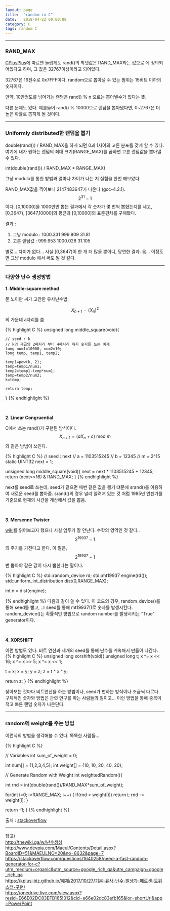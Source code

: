 ```yaml
---
layout: page
title:  "random in C"
date:   2018-04-22 00:00:00
category: C
tags: random C
---
```




<!-- more -->

---

### RAND_MAX

[CPlusPlus](http://www.cplusplus.com/reference/cstdlib/RAND_MAX/)에 따르면 놀랍게도 rand()의 최댓값은 RAND_MAX라는 값으로 <cstdlib>에 정의되어있다고 하며, 그 값은 32767이상이라고 되어있다.

32767은 16진수로 0x7FFF이다. random으로 뽑아낼 수 있는 범위는 15비트 이하의 숫자이다.

만약, 10만정도를 넘어가는 랜덤은 rand() % n 으로는 뽑아낼수가 없다는 뜻.  

다른 문제도 있다. 예를들어 rand() % 10000으로 랜덤을 뽑아냈다면, 0~2767은 더 높은 확률로 뽑히게 될 것이다.

---

### Uniformly distributed한 랜덤을 뽑기

double(rand()) / RAND_MAX을 하게 되면 0과 1사이의 고른 분포를 갖게 할 수 있다. 여기에 내가 원하는 랜덤의 최대 크기(RANGE_MAX)를 곱하면 고른 랜덤값을 뽑아낼 수 있다.

>
int(double(rand()) / RAND_MAX * RANGE_MAX)
>
	
그냥 modulo를 통한 방법과 얼마나 차이가 나는 지 실험을 한번 해보았다.

RAND_MAX값을 찍어보니 2147483647가 나온다 (gcc-4.2.1). $$2^{31}-1$$이다. [0,10000)을 1000만번 뽑는 결과에서 각 숫자가 몇 번씩 뽑혔는지를 세고, [0,3647), [3647,10000]의 평균과 [0,10000]의 표준편차를 구해봤다.

결과 :   
1) 그냥 modulo : 1000.331 999.809 31.81  
2) 고른 랜덤값 : 999.953 1000.028 31.105  
  
별로... 차이가 없다... 사실  [0,3647)이 한 개 더 많을 뿐이니, 당연한 결과. 음... 이정도면 그냥 modulo 해서 써도 될 것 같다.

---

### 다양한 난수 생성방법

**1. Middle-square method**   

폰 노이만 씨가 고안한 유사난수법

$$X_{n+1} = (X_n)^2$$의 가운데 a자리를 씀


{% highlight C %}
unsigned long middle_square(void){
	
	// seed : k
	// k의 제곱의 2째자리 부터 4째자리 까지 숫자를 쓰는 예제
	long num1=10000, num2=10;
	long temp, temp1, temp2;

    temp1=pow(k, 2);
    temp=temp1/num1;
    temp2=temp1-temp*num1;
    temp=temp2/num2;
    k=temp;
    
    return temp;
}
{% endhighlight %}

<br/>

**2. Linear Congruential**  

C에서 쓰는 rand()가 구현된 방식이다. $$X_{n+1} = (a X_n + c)\ \text{mod}\ m$$ 와 같은 방법이 쓰인다.

{% highlight C %}
// seed : next
// a = 1103515245
// b = 12345
// m = 2^15
static UINT32 next = 1;

unsigned long middle_square(void){
	next = next * 1103515245 + 12345;
	return (next>>16) & RAND_MAX;
}
{% endhighlight %}

next를 seed로 쓰는데, seed가 같으면 매번 같은 값을 뽑기 떄문에 srand()를 이용하여 새로운 seed를 뽑아줌. srand()의 경우 널리 알려져 있는 것 처럼 1985년 언젠가를 기준으로 현재의 시간을 계산해서 값을 뽑음.

<br/>

**3. Mersenne Twister**  

[wiki](https://en.wikipedia.org/wiki/Mersenne_Twister)를 읽어보고자 했으나 사실 엄두가 잘 안난다. 수학의 영역인 것 같다.. $$2^{19937}-1$$의 주기를 가진다고 한다. 이 말은, $$2^{19937}-1$$번 뽑아야 같은 값이 다시 뽑힌다는 말이다. 

{% highlight C %}
std::random_device rd;
std::mt19937 engine(rd());
std::uniform_int_distribution<int> dist(0,RANGE_MAX);

int n = dist(engine);

{% endhighlight %}
다음과 같이 쓸 수 있다. 이 코드의 경우, random_device()를 통해 seed를 뽑고, 그 seed를 통해 mt19937()로 숫자를 발생시킨다. random_device()는 확률적인 방법으로 random number를 발생시키는 "True" generator이다. 
  
<br/>

**4. XORSHIFT**  

이런 방법도 있다. 비트 연산과 세개의 seed를 통해 난수를 계속해서 만들어 나간다.
{% highlight C %}
unsigned long xorshift(void){
  unsigned long t;
  x ^= x << 16;
  x ^= x >> 5;
  x ^= x << 1;

  t = x;
  x = y;
  y = z;
  z = t ^ x ^ y;

  return z;
}
{% endhighlight %}

찾아보는 것마다 비트연산을 하는 방법이나, seed가 변하는 방식이나 조금씩 다르다. 구체적인 숫자와 방법은 관련 연구를 하는 사람들의 일이고... 이런 방법을 통해 중복이 적고 빠른 랜덤 숫자가 나온단다.

---

### random에 weight를 주는 방법

이런식의 방법을 생각해볼 수 있다. 똑똑한 사람들...

{% highlight C %}

// Variables
int sum_of_weight = 0;

int num[] = {1,2,3,4,5};
int weight[] = {10, 10, 20, 40, 20};

// Generate Random with Weight
int weightedRandom(){
  
  int rnd = int(double(rand())/RAND_MAX*sum_of_weight);

  for(int i=0; i<RANGE_MAX; i++) {
    if(rnd < weight[i])
      return i;
    rnd -= weight[i];
  }
  
  return -1;
}
{% endhighlight %}

출처 : [stackoverflow](https://stackoverflow.com/questions/1761626/weighted-random-numbers?utm_medium=organic&utm_source=google_rich_qa&utm_campaign=google_rich_qa)

---

참고)  
http://thewiki.ga/w/난수생성  
http://www.devpia.com/Maeul/Contents/Detail.aspx?BoardID=51&MAEULNO=20&no=8632&page=7  
https://stackoverflow.com/questions/1640258/need-a-fast-random-generator-for-c?utm_medium=organic&utm_source=google_rich_qa&utm_campaign=google_rich_qa  
https://kplus-biz.github.io/예제/2017/10/27/기본-유사-난수-발생과-메르센-트위스터-구현/  
https://onedrive.live.com/view.aspx?resid=E66E02DC83EFB165!312&cid=e66e02dc83efb165&lor=shortUrl&app=PowerPoint  



